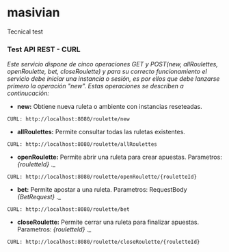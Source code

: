 # masivian
Tecnical test

### Test API REST - CURL
_Este servicio dispone de cinco operaciones GET y POST(new, allRoulettes, openRoulette, bet, closeRoulette) y para su correcto funcionamiento el servicio debe iniciar una instancia o sesión, es por ellos que debe lanzarse primero la operación "new". Estas operaciones se describen a continucación:_

* **new:** Obtiene nueva ruleta o ambiente con instancias reseteadas.
```
CURL: http://localhost:8080/roulette/new
```
* **allRoulettes:** Permite consultar todas las ruletas existentes.
```
CURL: http://localhost:8080/roulette/allRoulettes
```
* **openRoulette:** Permite abrir una ruleta para crear apuestas. Parametros: _{rouletteId}_ ._
```
CURL: http://localhost:8080/roulette/openRoulette/{rouletteId}
```
* **bet:** Permite apostar a una ruleta. Parametros: RequestBody  _{BetRequest}_ ._
```
CURL: http://localhost:8080/roulette/bet
```
* **closeRoulette:** Permite cerrar una ruleta para finalizar apuestas. Parametros: _{rouletteId}_ ._
```
CURL: http://localhost:8080/roulette/closeRoulette/{rouletteId}
```
